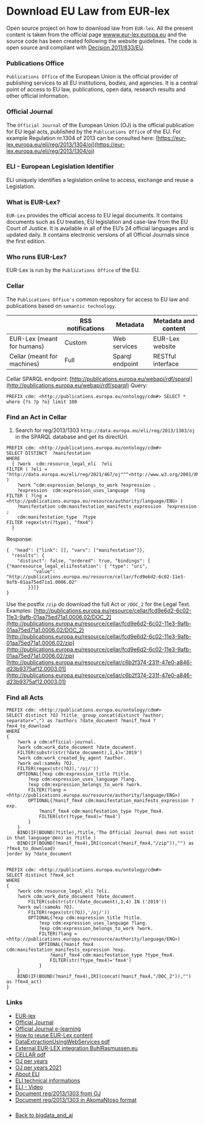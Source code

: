 # Download EU Law from EUR-lex

Open source project on how to download law from `EUR-lex`. 
All the present content is taken from the official page [wwww.eur-lex.europa.eu](https://eur-lex.europa.eu) and the 
source code has been created following the website guidelines. The code is open source and compliant with 
[Decision 2011/833/EU](https://eur-lex.europa.eu/legal-content/EN/TXT/?uri=CELEX:32011D0833).

### Publications Office
`Publications Office` of the European Union is the official provider of publishing services to all EU institutions, bodies, and agencies. 
It is a central point of access to EU law, publications, open data, research results and other official information.

### Official Journal
The `Official Journal` of the European Union (OJ) is the official publication for EU legal acts, published by the `Publications Office` of the EU.
For example Regulation nr.1304 of 2013 can be consulted here: [https://eur-lex.europa.eu/eli/reg/2013/1304/oj](https://eur-lex.europa.eu/eli/reg/2013/1304/oj) 

### ELI - European Legislation Identifier
ELI uniquely identifies a legislation online to access, exchange and reuse a Legislation.

### What is EUR-Lex?
`EUR-Lex` provides the official access to EU legal documents. 
It contains documents such as EU treaties, EU legislation and case-law from the EU Court of Justice.
It is available in all of the EU’s 24 official languages and is updated daily.
It contains electronic versions of all Official Journals since the first edition.

### Who runs EUR-Lex?
EUR-Lex is run by the `Publications Office` of the EU.

### Cellar 
The `Publications Office's` common repository for access to EU law and publications based on `semantic technology`.

|   | RSS notifications | Metadata | Metadata and content|
|---|---|---|---|
| EUR-Lex (meant for humans) | Custom |  Web services | EUR-Lex website |
| Cellar (meant for machines) | Full |  Sparql endpoint | RESTful interface |

Cellar SPARQL endpoint: [http://publications.europa.eu/webapi/rdf/sparql](http://publications.europa.eu/webapi/rdf/sparql)
Query: 
```
PREFIX cdm: <http://publications.europa.eu/ontology/cdm#> SELECT * where {?s ?p ?o} limit 100
```

### Find an Act in Cellar  
1) Search for reg/2013/1303 `http://data.europa.eu/eli/reg/2013/1303/oj` in the SPARQL database and get its directUrl.
```
PREFIX cdm: <http://publications.europa.eu/ontology/cdm#>
SELECT DISTINCT  ?manifestation
WHERE
  { ?work  cdm:resource_legal_eli  ?eli
FILTER ( ?eli = "http://data.europa.eu/eli/reg/2021/467/oj"^^<http://www.w3.org/2001/XMLSchema#anyURI> )
    ?work ^cdm:expression_belongs_to_work ?expression .
    ?expression  cdm:expression_uses_language  ?lng
FILTER ( ?lng = <http://publications.europa.eu/resource/authority/language/ENG> )
    ?manifestation cdm:manifestation_manifests_expression  ?expression ;
    cdm:manifestation_type  ?type
FILTER regex(str(?type), "fmx4")
  }
```
Response:
``` 
{  "head": {"link": [], "vars": ["manifestation"]},
  "results": {
    "distinct": false, "ordered": true, "bindings": [ {"manresource_legal_eliifestation": { "type": "uri",
          "value": "http://publications.europa.eu/resource/cellar/fcd9e6d2-6c02-11e3-9afb-01aa75ed71a1.0006.02"
        }}]}
}
```
Use the postfix `/zip` do download the full Act or `/DOC_2` for the Legal Text. Examples:
[http://publications.europa.eu/resource/cellar/fcd9e6d2-6c02-11e3-9afb-01aa75ed71a1.0006.02/DOC_2](http://publications.europa.eu/resource/cellar/fcd9e6d2-6c02-11e3-9afb-01aa75ed71a1.0006.02/DOC_2)
[http://publications.europa.eu/resource/cellar/fcd9e6d2-6c02-11e3-9afb-01aa75ed71a1.0006.02/zip](http://publications.europa.eu/resource/cellar/fcd9e6d2-6c02-11e3-9afb-01aa75ed71a1.0006.02/zip)
[http://publications.europa.eu/resource/cellar/c6b2f374-231f-47e0-a846-d23b9375af12.0003.01](http://publications.europa.eu/resource/cellar/c6b2f374-231f-47e0-a846-d23b9375af12.0003.01)
 
 
### Find all Acts
```
PREFIX cdm: <http://publications.europa.eu/ontology/cdm#>
SELECT distinct ?OJ ?title_ group_concat(distinct ?author; separator=",") as ?authors ?date_document ?manif_fmx4 ?fmx4_to_download
WHERE 
{
	?work a cdm:official-journal.
	?work cdm:work_date_document ?date_document.
	FILTER(substr(str(?date_document),1,4)='2019')
	?work cdm:work_created_by_agent ?author.
	?work owl:sameAs ?OJ.
	FILTER(regex(str(?OJ),'/oj/'))
	OPTIONAL{?exp cdm:expression_title ?title.
		?exp cdm:expression_uses_language ?lang.
		?exp cdm:expression_belongs_to_work ?work.
		FILTER(?lang =<http://publications.europa.eu/resource/authority/language/ENG>)
		OPTIONAL{?manif_fmx4 cdm:manifestation_manifests_expression ?exp.
			?manif_fmx4 cdm:manifestation_type ?type_fmx4.
			FILTER(str(?type_fmx4)='fmx4')
		}
	}
	BIND(IF(BOUND(?title),?title,'The Official Journal does not exist in that language'@en) as ?title_)
	BIND(IF(BOUND(?manif_fmx4),IRI(concat(?manif_fmx4,"/zip")),"") as ?fmx4_to_download)
}order by ?date_document


PREFIX cdm: <http://publications.europa.eu/ontology/cdm#>
SELECT distinct ?fmx4_act 
WHERE 
{
	?work cdm:resource_legal_eli ?eli.
	?work cdm:work_date_document ?date_document.
		FILTER(substr(str(?date_document),1,4) IN ('2019'))
	?work owl:sameAs ?OJ.
		FILTER(regex(str(?OJ),'/oj/'))
		OPTIONAL{?exp cdm:expression_title ?title.
			?exp cdm:expression_uses_language ?lang.
			?exp cdm:expression_belongs_to_work ?work.
			FILTER(?lang =<http://publications.europa.eu/resource/authority/language/ENG>)
			OPTIONAL{?manif_fmx4 cdm:manifestation_manifests_expression ?exp.
				?manif_fmx4 cdm:manifestation_type ?type_fmx4.
				FILTER(str(?type_fmx4)='fmx4')
			}
	}
	BIND(IF(BOUND(?manif_fmx4),IRI(concat(?manif_fmx4,"/DOC_2")),"") as ?fmx4_act)
}
```
 
### Links 
- [EUR-lex](https://eur-lex.europa.eu/content/welcome/about.html)
- [Official Journal](https://eur-lex.europa.eu/content/help/oj/about-oj.html)
- [Official Journal e-learning](https://eur-lex.europa.eu/content/e-learning/official_journal.html)
- [How to reuse EUR-Lex content](https://eur-lex.europa.eu/content/help/data-reuse/reuse-contents-eurlex-details.html)
- [DataExtractionUsingWebServices pdf](https://eur-lex.europa.eu/content/tools/webservices/DataExtractionUsingWebServices-v1.00.pdf)
- [External EUR-LEX integration BuhlRasmussen.eu](http://api.epdb.eu/)
- [CELLAR pdf](https://op.europa.eu/en/publication-detail/-/publication/658088eb-c071-11e8-9893-01aa75ed71a1/language-en/format-PDF/source-76875949)
- [OJ per years](https://data.europa.eu/data/datasets?keywords=oj-c-information&locale=en&dataScope=eu&country=eu&format=CSV&page=1&sort=release_date%2Bdesc)
- [OJ per years 2021](https://data.europa.eu/data/datasets/official-journals-of-the-european-union-2021?locale=en)
- [About ELI](https://eur-lex.europa.eu/eli-register/about.html)
- [ELI technical informations](https://eur-lex.europa.eu/eli-register/technical_information.html)
- [ELI - Video](https://www.youtube.com/watch?v=3ngoIDyuKMQ)
- [Document reg/2013/1303 from OJ](./resources/reg_2013_1303_oj.xml)
- [Document reg/2013/1303 in AkomaNtoso format](./resources/reg_2013_1303_akn.xml)
###
- [Back to bigdata_and_ai](https://github.com/ermalaliraj/bigdata_and_ai) 